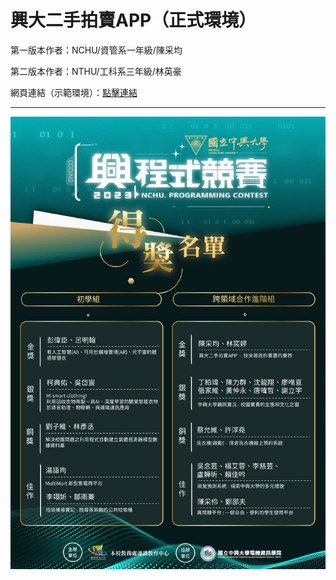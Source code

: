 <h1>興大二手拍賣APP（正式環境）</h1>
<p>第一版本作者：NCHU/資管系一年級/陳采均</p>
<p>第二版本作者：NTHU/工科系三年級/林英豪</p>
<p>網頁連結（示範環境）：<a href='https://tsaiii0109.github.io/nchu-secondHand/'>點擊連結</a></p>
<hr>
<img src='img/gold.jpg'>
